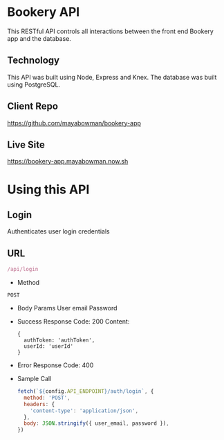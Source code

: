 # Bookery API

This RESTful API controls all interactions between the front end Bookery app and the database.

## Technology

This API was built using Node, Express and Knex. The database was built using PostgreSQL.

## Client Repo

https://github.com/mayabowman/bookery-app

## Live Site

https://bookery-app.mayabowman.now.sh

# Using this API

## Login
Authenticates user login credentials

## URL
```javascript
/api/login
```
* Method
```
POST
```
* Body Params
  User email
  Password

* Success Response
  Code: 200
  Content:
  ```
  {
    authToken: 'authToken',
    userId: 'userId'
  }

* Error Response
  Code: 400

* Sample Call
  ```javascript
  fetch(`${config.API_ENDPOINT}/auth/login`, {
    method: 'POST',
    headers: {
      'content-type': 'application/json',
    },
    body: JSON.stringify({ user_email, password }),
  })
  ```
